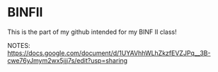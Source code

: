 # BINFII
This is the part of my github intended for my BINF II class!

NOTES:
https://docs.google.com/document/d/1UYAVhhWLhZkzfEVZJPq__3B-cwe76yJmym2wx5jjj7s/edit?usp=sharing
